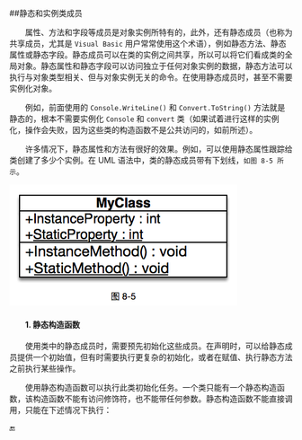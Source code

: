 ##静态和实例类成员

&emsp;&emsp;属性、方法和字段等成员是对象实例所特有的，此外，还有静态成员（也称为共享成员，尤其是 `Visual Basic` 用户常常使用这个术语），例如静态方法、静态属性或静态字段。静态成员可以在类的实例之间共享，所以可以将它们看成类的全局对象。静态属性和静态字段可以访问独立于任何对象实例的数据，静态方法可以执行与对象类型相关、但与对象实例无关的命令。在使用静态成员时，甚至不需要实例化对象。

&emsp;&emsp;例如，前面使用的 `Console.WriteLine()` 和 `Convert.ToString()` 方法就是静态的，根本不需要实例化 `Console` 和 `convert` 类（如果试着进行这样的实例化，操作会失败，因为这些类的构造函数不是公共访问的，如前所述）。

&emsp;&emsp;许多情况下，静态属性和方法有很好的效果。例如，可以使用静态属性跟踪给类创建了多少个实例。在 UML 语法中，类的静态成员带有下划线，`如图 8-5 所示`。

![图 8-5](/assets/8-5.png)

#### &emsp;&emsp;1. 静态构造函数

&emsp;&emsp;使用类中的静态成员时，需要预先初始化这些成员。在声明时，可以给静态成员提供一个初始值，但有时需要执行更复杂的初始化，或者在赋值、执行静态方法之前执行某些操作。

&emsp;&emsp;使用静态构造函数可以执行此类初始化任务。一个类只能有一个静态构造函数，该构造函数不能有访问修饰符，也不能带任何参数。静态构造函数不能直接调用，只能在下述情况下执行：








🔚